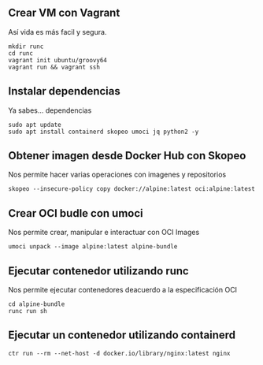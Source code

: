 ## Crear VM con Vagrant

Así vida es más facil y segura.

```
mkdir runc
cd runc
vagrant init ubuntu/groovy64
vagrant run && vagrant ssh
```

## Instalar dependencias

Ya sabes... dependencias

```
sudo apt update
sudo apt install containerd skopeo umoci jq python2 -y
```

## Obtener imagen desde Docker Hub con Skopeo

Nos permite hacer varias operaciones con imagenes y repositorios

```
skopeo --insecure-policy copy docker://alpine:latest oci:alpine:latest
```

## Crear OCI budle con umoci

Nos permite crear, manipular e interactuar con OCI Images

```
umoci unpack --image alpine:latest alpine-bundle
```

## Ejecutar contenedor utilizando runc

Nos permite ejecutar contenedores deacuerdo a la especificación OCI

```
cd alpine-bundle
runc run sh
```

## Ejecutar un contenedor utilizando containerd

```
ctr run --rm --net-host -d docker.io/library/nginx:latest nginx
```
